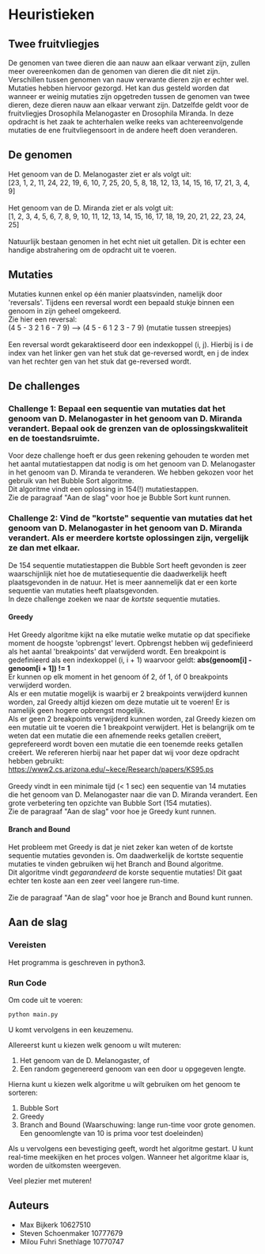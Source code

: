 # Heuristieken

## Twee fruitvliegjes
De genomen van twee dieren die aan nauw aan elkaar verwant zijn, zullen meer overeenkomen dan de genomen van dieren die dit niet zijn.
Verschillen tussen genomen van nauw verwante dieren zijn er echter wel. Mutaties hebben hiervoor gezorgd.
Het kan dus gesteld worden dat wanneer er weinig mutaties zijn opgetreden tussen de genomen van twee dieren, deze dieren nauw aan elkaar verwant zijn.
Datzelfde geldt voor de fruitvliegjes Drosophila Melanogaster en Drosophila Miranda. In deze opdracht is het zaak te achterhalen welke reeks van achtereenvolgende mutaties de ene fruitvliegensoort in de andere heeft doen veranderen.

## De genomen
Het genoom van de D. Melanogaster ziet er als volgt uit:<br />
[23, 1, 2, 11, 24, 22, 19, 6, 10, 7, 25, 20, 5, 8, 18, 12, 13, 14, 15, 16, 17, 21, 3, 4, 9]<br /><br />
Het genoom van de D. Miranda ziet er als volgt uit:<br />
[1, 2, 3, 4, 5, 6, 7, 8, 9, 10, 11, 12, 13, 14, 15, 16, 17, 18, 19, 20, 21, 22, 23, 24, 25]<br /><br />
Natuurlijk bestaan genomen in het echt niet uit getallen. Dit is echter een handige abstrahering om de opdracht uit te voeren.

## Mutaties
Mutaties kunnen enkel op één manier plaatsvinden, namelijk door 'reversals'. Tijdens een reversal wordt een bepaald stukje binnen een genoom in zijn geheel omgekeerd.<br />
Zie hier een reversal:<br />
(4 5 - 3 2 1 6 - 7 9) --> (4 5 - 6 1 2 3 - 7 9) (mutatie tussen streepjes)<br /><br />
Een reversal wordt gekaraktiseerd door een indexkoppel (i, j). Hierbij is i de index van het linker gen van het stuk dat ge-reversed wordt, en j de index van het rechter gen van het stuk dat ge-reversed wordt.

## De challenges
### Challenge 1: Bepaal een sequentie van mutaties dat het genoom van D. Melanogaster in het genoom van D. Miranda verandert. Bepaal ook de grenzen van de oplossingskwaliteit en de toestandsruimte.
Voor deze challenge hoeft er dus geen rekening gehouden te worden met het aantal mutatiestappen dat nodig is om het genoom van D. Melanogaster in het genoom van D. Miranda te veranderen.
We hebben gekozen voor het gebruik van het Bubble Sort algoritme.<br />
Dit algoritme vindt een oplossing in 154(!) mutatiestappen.<br />
Zie de paragraaf "Aan de slag" voor hoe je Bubble Sort kunt runnen.

### Challenge 2: Vind de "kortste" sequentie van mutaties dat het genoom van D. Melanogaster in het genoom van D. Miranda verandert. Als er meerdere kortste oplossingen zijn, vergelijk ze dan met elkaar.
De 154 sequentie mutatiestappen die Bubble Sort heeft gevonden is zeer waarschijnlijk níet hoe de mutatiesequentie die daadwerkelijk heeft plaatsgevonden in de natuur. Het is meer aannemelijk dat er een korte sequentie van mutaties heeft plaatsgevonden.<br />
In deze challenge zoeken we naar de *kortste* sequentie mutaties.<br />

#### Greedy
Het Greedy algoritme kijkt na elke mutatie welke mutatie op dat specifieke moment de hoogste 'opbrengst' levert. Opbrengst hebben wij gedefinieerd als het aantal 'breakpoints' dat verwijderd wordt. Een breakpoint is gedefinieerd als een indexkoppel (i, i + 1) waarvoor geldt: __abs(genoom[i] - genoom[i + 1]) != 1__<br />
Er kunnen op elk moment in het genoom óf 2, óf 1, óf 0 breakpoints verwijderd worden.<br />
Als er een mutatie mogelijk is waarbij er 2 breakpoints verwijderd kunnen worden, zal Greedy altijd kiezen om deze mutatie uit te voeren! Er is namelijk geen hogere opbrengst mogelijk.<br />
Als er geen 2 breakpoints verwijderd kunnen worden, zal Greedy kiezen om een mutatie uit te voeren die 1 breakpoint verwijdert. Het is belangrijk om te weten dat een mutatie die een afnemende reeks getallen creëert, geprefereerd wordt boven een mutatie die een toenemde reeks getallen creëert. We refereren hierbij naar het paper dat wij voor deze opdracht hebben gebruikt: https://www2.cs.arizona.edu/~kece/Research/papers/KS95.ps
<br /><br />
Greedy vindt in een minimale tijd (< 1 sec) een sequentie van 14 mutaties die het genoom van D. Melanogaster naar die van D. Miranda verandert. Een grote verbetering ten opzichte van Bubble Sort (154 mutaties).<br />
Zie de paragraaf "Aan de slag" voor hoe je Greedy kunt runnen.

#### Branch and Bound
Het probleem met Greedy is dat je niet zeker kan weten of de kortste sequentie mutaties gevonden is. Om daadwerkelijk de kortste sequentie mutaties te vinden gebruiken wij het Branch and Bound algoritme.<br />
Dit algoritme vindt _gegarandeerd_ de korste sequentie mutaties! Dit gaat echter ten koste aan een zeer veel langere run-time.<br /><br />
Zie de paragraaf "Aan de slag" voor hoe je Branch and Bound kunt runnen.

## Aan de slag
### Vereisten
Het programma is geschreven in python3.

### Run Code
Om code uit te voeren:
```python
python main.py
```
U komt vervolgens in een keuzemenu.

Allereerst kunt u kiezen welk genoom u wilt muteren:
1) Het genoom van de D. Melanogaster, of
2) Een random gegenereerd genoom van een door u opgegeven lengte.

Hierna kunt u kiezen welk algoritme u wilt gebruiken om het genoom te sorteren:
1) Bubble Sort
2) Greedy
3) Branch and Bound (Waarschuwing: lange run-time voor grote genomen. Een genoomlengte van 10 is prima voor test doeleinden)

Als u vervolgens een bevestiging geeft, wordt het algoritme gestart. U kunt real-time meekijken en het proces volgen. Wanneer het algoritme klaar is, worden de uitkomsten weergeven.

Veel plezier met muteren!


## Auteurs
* Max Bijkerk 10627510
* Steven Schoenmaker 10777679
* Milou Fuhri Snethlage 10770747
